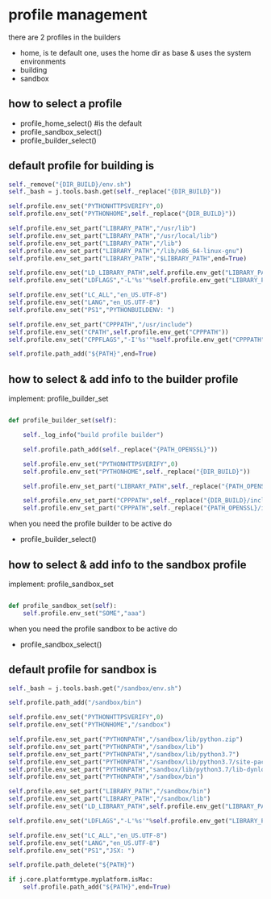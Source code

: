 # profile management

there are 2 profiles in the builders

- home, is te default one, uses the home dir as base & uses the system environments
- building 
- sandbox


## how to select a profile

- profile_home_select()  #is the default
- profile_sandbox_select()
- profile_builder_select()


## default profile for building is

```python
self._remove("{DIR_BUILD}/env.sh")
self._bash = j.tools.bash.get(self._replace("{DIR_BUILD}"))

self.profile.env_set("PYTHONHTTPSVERIFY",0)
self.profile.env_set("PYTHONHOME",self._replace("{DIR_BUILD}"))

self.profile.env_set_part("LIBRARY_PATH","/usr/lib")
self.profile.env_set_part("LIBRARY_PATH","/usr/local/lib")
self.profile.env_set_part("LIBRARY_PATH","/lib")
self.profile.env_set_part("LIBRARY_PATH","/lib/x86_64-linux-gnu")
self.profile.env_set_part("LIBRARY_PATH","$LIBRARY_PATH",end=True)

self.profile.env_set("LD_LIBRARY_PATH",self.profile.env_get("LIBRARY_PATH")) #makes copy
self.profile.env_set("LDFLAGS","-L'%s'"%self.profile.env_get("LIBRARY_PATH"))

self.profile.env_set("LC_ALL","en_US.UTF-8")
self.profile.env_set("LANG","en_US.UTF-8")
self.profile.env_set("PS1","PYTHONBUILDENV: ")

self.profile.env_set_part("CPPPATH","/usr/include")
self.profile.env_set("CPATH",self.profile.env_get("CPPPATH"))
self.profile.env_set("CPPFLAGS","-I'%s'"%self.profile.env_get("CPPPATH"))

self.profile.path_add("${PATH}",end=True)
```

## how to select & add info to the builder profile

implement: profile_builder_set

```python

def profile_builder_set(self):

    self._log_info("build profile builder")

    self.profile.path_add(self._replace("{PATH_OPENSSL}"))

    self.profile.env_set("PYTHONHTTPSVERIFY",0)
    self.profile.env_set("PYTHONHOME",self._replace("{DIR_BUILD}"))

    self.profile.env_set_part("LIBRARY_PATH",self._replace("{PATH_OPENSSL}/lib"))

    self.profile.env_set_part("CPPPATH",self._replace("{DIR_BUILD}/include/python3.7m"))
    self.profile.env_set_part("CPPPATH",self._replace("{PATH_OPENSSL}/include"))

```

when you need the profile builder to be active do

- profile_builder_select()

## how to select & add info to the sandbox profile

implement: profile_sandbox_set

```python

def profile_sandbox_set(self):
    self.profile.env_set("SOME","aaa")

```

when you need the profile sandbox to be active do

- profile_sandbox_select()

## default profile for sandbox is

```python
self._bash = j.tools.bash.get("/sandbox/env.sh")

self.profile.path_add("/sandbox/bin")

self.profile.env_set("PYTHONHTTPSVERIFY",0)
self.profile.env_set("PYTHONHOME","/sandbox")

self.profile.env_set_part("PYTHONPATH","/sandbox/lib/python.zip")
self.profile.env_set_part("PYTHONPATH","/sandbox/lib")
self.profile.env_set_part("PYTHONPATH","/sandbox/lib/python3.7")
self.profile.env_set_part("PYTHONPATH","/sandbox/lib/python3.7/site-packages")
self.profile.env_set_part("PYTHONPATH","sandbox/lib/python3.7/lib-dynload")
self.profile.env_set_part("PYTHONPATH","/sandbox/bin")

self.profile.env_set_part("LIBRARY_PATH","/sandbox/bin")
self.profile.env_set_part("LIBRARY_PATH","/sandbox/lib")
self.profile.env_set("LD_LIBRARY_PATH",self.profile.env_get("LIBRARY_PATH")) #makes copy

self.profile.env_set("LDFLAGS","-L'%s'"%self.profile.env_get("LIBRARY_PATH"))

self.profile.env_set("LC_ALL","en_US.UTF-8")
self.profile.env_set("LANG","en_US.UTF-8")
self.profile.env_set("PS1","JSX: ")

self.profile.path_delete("${PATH}")

if j.core.platformtype.myplatform.isMac:
    self.profile.path_add("${PATH}",end=True)
```